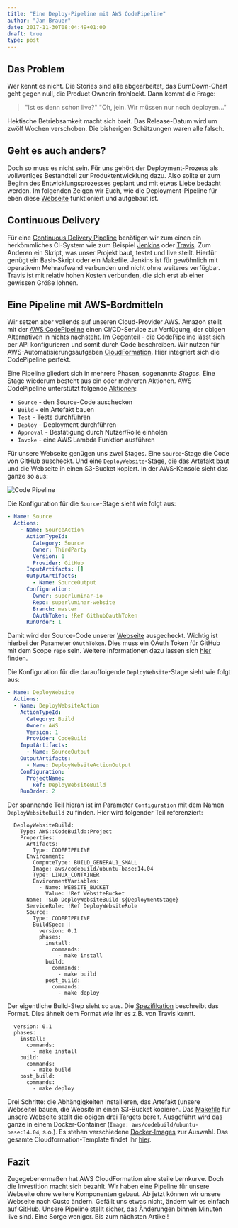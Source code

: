 ```yaml
---
title: "Eine Deploy-Pipeline mit AWS CodePipeline"
author: "Jan Brauer"
date: 2017-11-30T08:04:49+01:00
draft: true
type: post
---
```

## Das Problem
Wer kennt es nicht. Die Stories sind alle abgearbeitet, das BurnDown-Chart geht gegen null, die Product Ownerin frohlockt.
Dann kommt die Frage:

> "Ist es denn schon live?"
> "Öh, jein. Wir müssen nur noch deployen..."

Hektische Betriebsamkeit macht sich breit. Das Release-Datum wird um zwölf Wochen verschoben. Die bisherigen Schätzungen waren alle falsch.

## Geht es auch anders? 
Doch so muss es nicht sein. Für uns gehört der Deployment-Prozess als vollwertiges Bestandteil zur Produktentwicklung dazu. Also sollte er zum Beginn des Entwicklungsprozesses geplant und mit etwas Liebe bedacht werden.
Im folgenden Zeigen wir Euch, wie die Deployment-Pipeline für eben diese [Webseite](superluminar.io) funktioniert und aufgebaut ist.

## Continuous Delivery
Für eine [Continuous Delivery Pipeline](https://continuousdelivery.com/principles/) benötigen wir zum einen ein herkömmliches CI-System wie zum Beispiel [Jenkins](https://jenkins.io/) oder [Travis](https://travis-ci.com/). Zum Anderen ein Skript, was unser Projekt baut, testet und live stellt. Hierfür genügt ein Bash-Skript oder ein Makefile.
Jenkins ist für gewöhnlich mit operativem Mehraufwand verbunden und nicht ohne weiteres verfügbar. Travis ist mit relativ hohen Kosten verbunden, die sich erst ab einer gewissen Größe lohnen.

## Eine Pipeline mit AWS-Bordmitteln 
Wir setzen aber vollends auf unseren Cloud-Provider AWS. Amazon stellt mit der [AWS CodePipeline](https://aws.amazon.com/codepipeline/) einen CI/CD-Service zur Verfügung, der obigen Alternativen in nichts nachsteht. Im Gegenteil - die CodePipeline lässt sich per API konfigurieren und somit durch Code beschreiben. Wir nutzen für AWS-Automatisierungsaufgaben [CloudFormation](https://aws.amazon.com/cloudformation). Hier integriert sich die CodePipeline perfekt.

Eine Pipeline gliedert sich in mehrere Phasen, sogenannte *Stages*. Eine Stage wiederum besteht aus ein oder mehreren Aktionen. AWS CodePipeline unterstützt folgende [Aktionen](http://docs.aws.amazon.com/codepipeline/latest/userguide/integrations-action-type.html):

* `Source` - den Source-Code auschecken
* `Build` - ein Artefakt bauen
* `Test` - Tests durchführen
* `Deploy` - Deployment durchführen
* `Approval` - Bestätigung durch Nutzer/Rolle einholen
* `Invoke` - eine AWS Lambda Funktion ausführen

Für unsere Webseite genügen uns zwei Stages. Eine `Source`-Stage die Code von GitHub auscheckt. Und eine `DeployWebsite`-Stage, die das Artefakt baut und die Webseite in einen S3-Bucket kopiert. In der AWS-Konsole sieht das ganze so aus:

![Code Pipeline](/img/code-pipeline.png)

Die Konfiguration für die `Source`-Stage sieht wie folgt aus:
```yaml
- Name: Source
  Actions:
    - Name: SourceAction
      ActionTypeId:
        Category: Source
        Owner: ThirdParty
        Version: 1
        Provider: GitHub
      InputArtifacts: []
      OutputArtifacts:
        - Name: SourceOutput
      Configuration:
        Owner: superluminar-io 
        Repo: superluminar-website 
        Branch: master 
        OAuthToken: !Ref GithubOauthToken
      RunOrder: 1
```

Damit wird der Source-Code unserer [Webseite](github.com/superluminar-io/superluminar-website) ausgecheckt. Wichtig ist hierbei der Parameter `OAuthToken`. Dies muss ein OAuth Token für GitHub mit dem Scope `repo` sein. Weitere Informationen dazu lassen sich [hier](http://docs.aws.amazon.com/codepipeline/latest/userguide/integrations-action-type.html#integrations-source) finden.

Die Konfiguration für die darauffolgende `DeployWebsite`-Stage sieht wie folgt aus:
```yaml
- Name: DeployWebsite
  Actions:
  - Name: DeployWebsiteAction
    ActionTypeId:
      Category: Build
      Owner: AWS
      Version: 1
      Provider: CodeBuild
    InputArtifacts:
      - Name: SourceOutput
    OutputArtifacts:
      - Name: DeployWebsiteActionOutput
    Configuration:
      ProjectName:
        Ref: DeployWebsiteBuild
    RunOrder: 2
```

Der spannende Teil hieran ist im Parameter `Configuration` mit dem Namen `DeployWebsiteBuild` zu finden. Hier wird folgender Teil referenziert:

```
  DeployWebsiteBuild:
    Type: AWS::CodeBuild::Project
    Properties:
      Artifacts:
        Type: CODEPIPELINE
      Environment:
        ComputeType: BUILD_GENERAL1_SMALL
        Image: aws/codebuild/ubuntu-base:14.04
        Type: LINUX_CONTAINER
        EnvironmentVariables:
          - Name: WEBSITE_BUCKET
            Value: !Ref WebsiteBucket
      Name: !Sub DeployWebsiteBuild-${DeploymentStage}
      ServiceRole: !Ref DeployWebsiteRole
      Source:
        Type: CODEPIPELINE
        BuildSpec: |
          version: 0.1
          phases:
            install:
              commands:
                - make install
            build:
              commands:
                - make build 
            post_build:
              commands:
                - make deploy 
```

Der eigentliche Build-Step sieht so aus. Die [Spezifikation](http://docs.aws.amazon.com/codebuild/latest/userguide/build-spec-ref.html) beschreibt das Format. Dies ähnelt dem Format wie Ihr es z.B. von Travis kennt.

```
  version: 0.1
  phases:
    install:
      commands:
        - make install
    build:
      commands:
        - make build 
    post_build:
      commands:
        - make deploy 
```

Drei Schritte: die Abhängigkeiten installieren, das Artefakt (unsere Webseite) bauen, die Website in einen S3-Bucket kopieren.  Das [Makefile](Makefile) für unsere Webseite stellt die obigen drei Targets bereit. Ausgeführt wird das ganze in einem Docker-Container (`Image: aws/codebuild/ubuntu-base:14.04`, s.o.). Es stehen verschiedene [Docker-Images](http://docs.aws.amazon.com/codebuild/latest/userguide/build-env-ref-available.html) zur Auswahl. Das gesamte Cloudformation-Template findet Ihr [hier](superluminar-website-prod.yaml).

## Fazit

Zugegebenermaßen hat AWS CloudFormation eine steile Lernkurve. Doch die Investition macht sich bezahlt. Wir haben eine Pipeline für unsere Webseite ohne weitere Komponenten gebaut. Ab jetzt können wir unsere Webseite nach Gusto ändern. Gefällt uns etwas nicht, ändern wir es einfach auf [GitHub](github.com/superluminar-io/superluminar-website). Unsere Pipeline stellt sicher, das Änderungen binnen Minuten live sind. Eine Sorge weniger. Bis zum nächsten Artikel!
